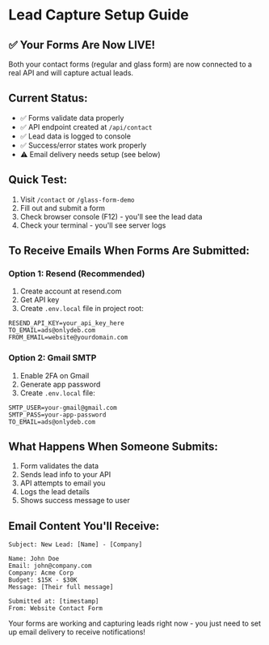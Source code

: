 # Lead Capture Setup Guide

## ✅ Your Forms Are Now LIVE!

Both your contact forms (regular and glass form) are now connected to a real API and will capture actual leads.

## Current Status:
- ✅ Forms validate data properly
- ✅ API endpoint created at `/api/contact`
- ✅ Lead data is logged to console
- ✅ Success/error states work properly
- ⚠️ Email delivery needs setup (see below)

## Quick Test:
1. Visit `/contact` or `/glass-form-demo`
2. Fill out and submit a form
3. Check browser console (F12) - you'll see the lead data
4. Check your terminal - you'll see server logs

## To Receive Emails When Forms Are Submitted:

### Option 1: Resend (Recommended)
1. Create account at resend.com
2. Get API key
3. Create `.env.local` file in project root:
```
RESEND_API_KEY=your_api_key_here
TO_EMAIL=ads@onlydeb.com
FROM_EMAIL=website@yourdomain.com
```

### Option 2: Gmail SMTP
1. Enable 2FA on Gmail
2. Generate app password
3. Create `.env.local` file:
```
SMTP_USER=your-gmail@gmail.com
SMTP_PASS=your-app-password
TO_EMAIL=ads@onlydeb.com
```

## What Happens When Someone Submits:
1. Form validates the data
2. Sends lead info to your API
3. API attempts to email you
4. Logs the lead details
5. Shows success message to user

## Email Content You'll Receive:
```
Subject: New Lead: [Name] - [Company]

Name: John Doe
Email: john@company.com
Company: Acme Corp
Budget: $15K - $30K
Message: [Their full message]

Submitted at: [timestamp]
From: Website Contact Form
```

Your forms are working and capturing leads right now - you just need to set up email delivery to receive notifications! 